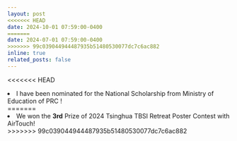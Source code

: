 ```yaml
---
layout: post
<<<<<<< HEAD
date: 2024-10-01 07:59:00-0400
=======
date: 2024-07-01 07:59:00-0400
>>>>>>> 99c039044944487935b51480530077dc7c6ac882
inline: true
related_posts: false
---
```



<<<<<<< HEAD
<li> I have been nominated for the National Scholarship from Ministry of Education of PRC !</li>
=======
<li> We won the <b>3rd</b> Prize of 2024 Tsinghua TBSI Retreat Poster Contest with AirTouch!</li>
>>>>>>> 99c039044944487935b51480530077dc7c6ac882
